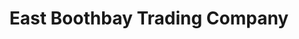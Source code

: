---
title: "East Boothbay Trading Company"
url: /boothbay/east-boothbay-trading-company/
shop: antiques
---
